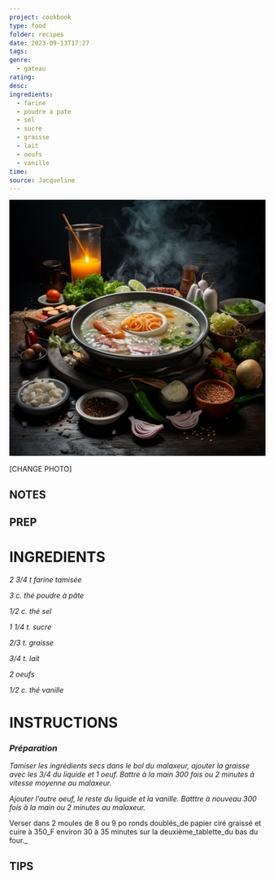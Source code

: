 ```yaml
---
project: cookbook
type: food
folder: recipes
date: 2023-09-13T17:27
tags: 
genre:
  - gateau
rating: 
desc: 
ingredients:
  - farine
  - poudre a pate
  - sel
  - sucre
  - graisse
  - lait
  - oeufs
  - vanille
time: 
source: Jacqueline
---
```


![IMAGE](_default.png)


[CHANGE PHOTO]


## NOTES




## PREP


# INGREDIENTS

_2 3/4 t farine tamisée_

_3 c. thé poudre à pâte_

_1/2 c. thé sel_

_1 1/4 t. sucre_

_2/3 t. graisse_

_3/4 t. lait_

_2 oeufs_

_1/2 c. thé vanille_



# INSTRUCTIONS

### _Préparation_

_Tamiser les ingrédients secs dans le bol du_
_malaxeur, ajouter la graisse avec les 3/4 du_
_liquide et 1 oeuf. Battre à la main 300 fois_
_ou 2 minutes à vitesse moyenne au malaxeur._

_Ajouter l’autre oeuf, le reste du liquide et la_
_vanille. Batttre à nouveau 300 fois à la main_
_ou 2 minutes au malaxeur._

Verser dans 2 moules de 8 ou 9 po ronds doublés_de papier ciré graissé et cuire à 350_F environ 30 à 35 minutes sur la deuxième_tablette_du bas du four._




## TIPS



